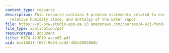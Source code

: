 ```yaml
---
content_type: resource
description: This resource contains 5 problem statements related to energy requirement,
  relative humidity state, and enthalpy of the water vapor.
file: https://ol-ocw-studio-app-qa.s3.amazonaws.com/courses/4-42j-fundamentals-of-energy-in-buildings-fall-2010/bca1661ff6579e24acd2d82e2805860b_MIT4_42JF10_assn05.pdf
file_type: application/pdf
resourcetype: Document
title: MIT4_42JF10_assn05.pdf
uid: bca1661f-f657-9e24-acd2-d82e2805860b
---
```

